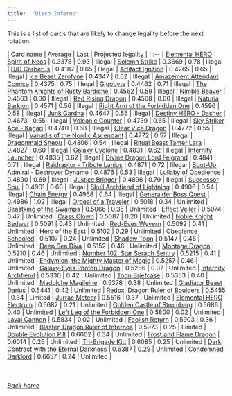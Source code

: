 ```yaml
---
title:  "Disco Inferno"
---
```


This is a list of cards that are likely to change legality before the next rotation.

| Card name | Average | Last | Projected legality |
| :-- |
[Elemental HERO Spirit of Neos](https://db.ygoprodeck.com/card/?search=Elemental%20HERO%20Spirit%20of%20Neos) | 0.3378 | 0.93 | Illegal |
[Solemn Strike](https://db.ygoprodeck.com/card/?search=Solemn%20Strike) | 0.3669 | 0.78 | Illegal |
[D/D Cerberus](https://db.ygoprodeck.com/card/?search=D/D%20Cerberus) | 0.4187 | 0.65 | Illegal |
[Artifact Ignition](https://db.ygoprodeck.com/card/?search=Artifact%20Ignition) | 0.4265 | 0.65 | Illegal |
[Ice Beast Zerofyne](https://db.ygoprodeck.com/card/?search=Ice%20Beast%20Zerofyne) | 0.4347 | 0.62 | Illegal |
[Amazement Attendant Comica](https://db.ygoprodeck.com/card/?search=Amazement%20Attendant%20Comica) | 0.4375 | 0.75 | Illegal |
[Gigobyte](https://db.ygoprodeck.com/card/?search=Gigobyte) | 0.4462 | 0.71 | Illegal |
[The Phantom Knights of Rusty Bardiche](https://db.ygoprodeck.com/card/?search=The%20Phantom%20Knights%20of%20Rusty%20Bardiche) | 0.4562 | 0.59 | Illegal |
[Nimble Beaver](https://db.ygoprodeck.com/card/?search=Nimble%20Beaver) | 0.4563 | 0.60 | Illegal |
[Red Rising Dragon](https://db.ygoprodeck.com/card/?search=Red%20Rising%20Dragon) | 0.4568 | 0.60 | Illegal |
[Naturia Barkion](https://db.ygoprodeck.com/card/?search=Naturia%20Barkion) | 0.4571 | 0.56 | Illegal |
[Right Arm of the Forbidden One](https://db.ygoprodeck.com/card/?search=Right%20Arm%20of%20the%20Forbidden%20One) | 0.4596 | 0.58 | Illegal |
[Junk Gardna](https://db.ygoprodeck.com/card/?search=Junk%20Gardna) | 0.4647 | 0.55 | Illegal |
[Destiny HERO - Dasher](https://db.ygoprodeck.com/card/?search=Destiny%20HERO%20-%20Dasher) | 0.4673 | 0.55 | Illegal |
[Volcanic Counter](https://db.ygoprodeck.com/card/?search=Volcanic%20Counter) | 0.4739 | 0.65 | Illegal |
[Sky Striker Ace - Kagari](https://db.ygoprodeck.com/card/?search=Sky%20Striker%20Ace%20-%20Kagari) | 0.4740 | 0.68 | Illegal |
[Clear Vice Dragon](https://db.ygoprodeck.com/card/?search=Clear%20Vice%20Dragon) | 0.4772 | 0.55 | Illegal |
[Vanadis of the Nordic Ascendant](https://db.ygoprodeck.com/card/?search=Vanadis%20of%20the%20Nordic%20Ascendant) | 0.4772 | 0.57 | Illegal |
[Dragonmaid Sheou](https://db.ygoprodeck.com/card/?search=Dragonmaid%20Sheou) | 0.4806 | 0.54 | Illegal |
[Ritual Beast Tamer Lara](https://db.ygoprodeck.com/card/?search=Ritual%20Beast%20Tamer%20Lara) | 0.4827 | 0.60 | Illegal |
[Galaxy Cyclone](https://db.ygoprodeck.com/card/?search=Galaxy%20Cyclone) | 0.4831 | 0.62 | Illegal |
[Infernity Launcher](https://db.ygoprodeck.com/card/?search=Infernity%20Launcher) | 0.4835 | 0.62 | Illegal |
[Divine Dragon Lord Felgrand](https://db.ygoprodeck.com/card/?search=Divine%20Dragon%20Lord%20Felgrand) | 0.4841 | 0.71 | Illegal |
[Raidraptor - Tribute Lanius](https://db.ygoprodeck.com/card/?search=Raidraptor%20-%20Tribute%20Lanius) | 0.4871 | 0.72 | Illegal |
[Boot-Up Admiral - Destroyer Dynamo](https://db.ygoprodeck.com/card/?search=Boot-Up%20Admiral%20-%20Destroyer%20Dynamo) | 0.4876 | 0.53 | Illegal |
[Lullaby of Obedience](https://db.ygoprodeck.com/card/?search=Lullaby%20of%20Obedience) | 0.4890 | 0.69 | Illegal |
[Justice Bringer](https://db.ygoprodeck.com/card/?search=Justice%20Bringer) | 0.4896 | 0.79 | Illegal |
[Successor Soul](https://db.ygoprodeck.com/card/?search=Successor%20Soul) | 0.4901 | 0.60 | Illegal |
[Skull Archfiend of Lightning](https://db.ygoprodeck.com/card/?search=Skull%20Archfiend%20of%20Lightning) | 0.4906 | 0.54 | Illegal |
[Chain Energy](https://db.ygoprodeck.com/card/?search=Chain%20Energy) | 0.4968 | 0.64 | Illegal |
[Generaider Boss Quest](https://db.ygoprodeck.com/card/?search=Generaider%20Boss%20Quest) | 0.4986 | 1.02 | Illegal |
[Ordeal of a Traveler](https://db.ygoprodeck.com/card/?search=Ordeal%20of%20a%20Traveler) | 0.5018 | 0.34 | Unlimited |
[Beastking of the Swamps](https://db.ygoprodeck.com/card/?search=Beastking%20of%20the%20Swamps) | 0.5066 | 0.35 | Unlimited |
[Effect Veiler](https://db.ygoprodeck.com/card/?search=Effect%20Veiler) | 0.5074 | 0.47 | Unlimited |
[Crass Clown](https://db.ygoprodeck.com/card/?search=Crass%20Clown) | 0.5087 | 0.20 | Unlimited |
[Noble Knight Bedwyr](https://db.ygoprodeck.com/card/?search=Noble%20Knight%20Bedwyr) | 0.5091 | 0.43 | Unlimited |
[Red-Eyes Wyvern](https://db.ygoprodeck.com/card/?search=Red-Eyes%20Wyvern) | 0.5092 | 0.41 | Unlimited |
[Hero of the East](https://db.ygoprodeck.com/card/?search=Hero%20of%20the%20East) | 0.5102 | 0.29 | Unlimited |
[Obedience Schooled](https://db.ygoprodeck.com/card/?search=Obedience%20Schooled) | 0.5107 | 0.24 | Unlimited |
[Shadow Toon](https://db.ygoprodeck.com/card/?search=Shadow%20Toon) | 0.5147 | 0.46 | Unlimited |
[Deep Sea Diva](https://db.ygoprodeck.com/card/?search=Deep%20Sea%20Diva) | 0.5152 | 0.46 | Unlimited |
[Montage Dragon](https://db.ygoprodeck.com/card/?search=Montage%20Dragon) | 0.5210 | 0.46 | Unlimited |
[Number 102: Star Seraph Sentry](https://db.ygoprodeck.com/card/?search=Number%20102:%20Star%20Seraph%20Sentry) | 0.5215 | 0.41 | Unlimited |
[Endymion, the Mighty Master of Magic](https://db.ygoprodeck.com/card/?search=Endymion,%20the%20Mighty%20Master%20of%20Magic) | 0.5257 | 0.46 | Unlimited |
[Galaxy-Eyes Photon Dragon](https://db.ygoprodeck.com/card/?search=Galaxy-Eyes%20Photon%20Dragon) | 0.5286 | 0.37 | Unlimited |
[Infernity Archfiend](https://db.ygoprodeck.com/card/?search=Infernity%20Archfiend) | 0.5330 | 0.42 | Unlimited |
[Toon Briefcase](https://db.ygoprodeck.com/card/?search=Toon%20Briefcase) | 0.5353 | 0.40 | Unlimited |
[Madolche Magileine](https://db.ygoprodeck.com/card/?search=Madolche%20Magileine) | 0.5378 | 0.38 | Unlimited |
[Gladiator Beast Darius](https://db.ygoprodeck.com/card/?search=Gladiator%20Beast%20Darius) | 0.5441 | 0.42 | Unlimited |
[Redox, Dragon Ruler of Boulders](https://db.ygoprodeck.com/card/?search=Redox,%20Dragon%20Ruler%20of%20Boulders) | 0.5455 | 0.34 | Limited |
[Jurrac Meteor](https://db.ygoprodeck.com/card/?search=Jurrac%20Meteor) | 0.5516 | 0.37 | Unlimited |
[Elemental HERO Electrum](https://db.ygoprodeck.com/card/?search=Elemental%20HERO%20Electrum) | 0.5682 | 0.21 | Unlimited |
[Golden Castle of Stromberg](https://db.ygoprodeck.com/card/?search=Golden%20Castle%20of%20Stromberg) | 0.5686 | 0.40 | Unlimited |
[Left Leg of the Forbidden One](https://db.ygoprodeck.com/card/?search=Left%20Leg%20of%20the%20Forbidden%20One) | 0.5800 | 0.02 | Unlimited |
[Laval Cannon](https://db.ygoprodeck.com/card/?search=Laval%20Cannon) | 0.5834 | 0.02 | Unlimited |
[Foolish Return](https://db.ygoprodeck.com/card/?search=Foolish%20Return) | 0.5903 | 0.36 | Unlimited |
[Blaster, Dragon Ruler of Infernos](https://db.ygoprodeck.com/card/?search=Blaster,%20Dragon%20Ruler%20of%20Infernos) | 0.5973 | 0.25 | Limited |
[Double Evolution Pill](https://db.ygoprodeck.com/card/?search=Double%20Evolution%20Pill) | 0.6002 | 0.34 | Unlimited |
[Frost and Flame Dragon](https://db.ygoprodeck.com/card/?search=Frost%20and%20Flame%20Dragon) | 0.6014 | 0.26 | Unlimited |
[Tri-Brigade Kitt](https://db.ygoprodeck.com/card/?search=Tri-Brigade%20Kitt) | 0.6085 | 0.25 | Unlimited |
[Dark Contract with the Eternal Darkness](https://db.ygoprodeck.com/card/?search=Dark%20Contract%20with%20the%20Eternal%20Darkness) | 0.6387 | 0.29 | Unlimited |
[Condemned Darklord](https://db.ygoprodeck.com/card/?search=Condemned%20Darklord) | 0.6657 | 0.24 | Unlimited |

<br>

###### [Back home](index)